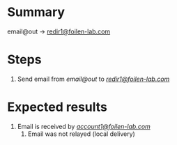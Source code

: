 # Summary

email@out -> redir1@foilen-lab.com

# Steps

1. Send email from *email@out* to *redir1@foilen-lab.com*

# Expected results

1. Email is received by *account1@foilen-lab.com*
	  1. Email was not relayed (local delivery)
